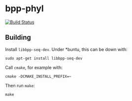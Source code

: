 # bpp-phyl

[![Build Status](https://travis-ci.org/richelbilderbeek/bpp-phyl.svg?branch=master)](https://travis-ci.org/richelbilderbeek/bpp-phyl)

## Building 

Install `libbpp-seq-dev`. Under *buntu, this can be down with:

```
sudo apt-get install libbpp-seq-dev
```

Call `cmake`, for example with:

```
cmake -DCMAKE_INSTALL_PREFIX=~
```

Then run `make`:

```
make
```
